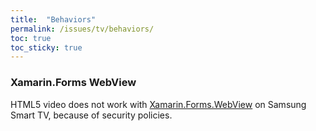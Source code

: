 ```yaml
---
title:  "Behaviors"
permalink: /issues/tv/behaviors/
toc: true
toc_sticky: true
---
```


### Xamarin.Forms WebView
HTML5 video does not work with [Xamarin.Forms.WebView](https://docs.microsoft.com/ko-kr/dotnet/api/xamarin.forms.webview?view=xamarin-forms) on Samsung Smart TV, because of security policies.
